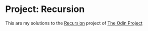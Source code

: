 # Project: Recursion

This are my solutions to the [Recursion](https://www.theodinproject.com/lessons/javascript-recursion) project of [The Odin Project](https://www.theodinproject.com/)